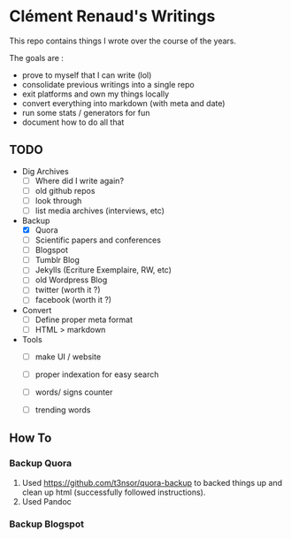 # Clément Renaud's Writings

This repo contains things I wrote over the course of the years.

The goals are :

- prove to myself that I can write (lol)
- consolidate previous writings into a single repo
- exit platforms and own my things locally
- convert everything into markdown (with meta and date)
- run some stats / generators for fun
- document how to do all that

## TODO

- Dig Archives
  - [ ] Where did I write again?
  - [ ] old github repos
  - [ ] look through
  - [ ] list media archives (interviews, etc)
- Backup
  - [x] Quora
  - [ ] Scientific papers and conferences
  - [ ] Blogspot
  - [ ] Tumblr Blog
  - [ ] Jekylls (Ecriture Exemplaire, RW, etc)
  - [ ] old Wordpress Blog
  - [ ] twitter (worth it ?)
  - [ ] facebook (worth it ?)
- Convert
  - [ ] Define proper meta format
  - [ ] HTML > markdown
- Tools
  - [ ] make UI / website
  - [ ] proper indexation for easy search
  - [ ] words/ signs counter
  - [ ] trending words


## How To

### Backup Quora

1. Used https://github.com/t3nsor/quora-backup to backed things up and clean up html (successfully followed instructions).
2. Used Pandoc

### Backup Blogspot

